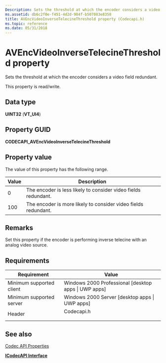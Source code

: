 ```yaml
---
Description: Sets the threshold at which the encoder considers a video field redundant.
ms.assetid: db6c2f0e-f451-4d2d-984f-b507083e8358
title: AVEncVideoInverseTelecineThreshold property (Codecapi.h)
ms.topic: reference
ms.date: 05/31/2018
---
```


# AVEncVideoInverseTelecineThreshold property

Sets the threshold at which the encoder considers a video field redundant.

This property is read/write.

## Data type

**UINT32** (**VT\_UI4**)

## Property GUID

**CODECAPI\_AVEncVideoInverseTelecineThreshold**

## Property value

The value of this property has the following range.



| Value | Description                                                    |
|-------|----------------------------------------------------------------|
| 0     | The encoder is less likely to consider video fields redundant. |
| 100   | The encoder is more likely to consider video fields redundant. |



 

## Remarks

Set this property if the encoder is performing inverse telecine with an analog video source.

## Requirements



| Requirement | Value |
|-------------------------------------|---------------------------------------------------------------------------------------|
| Minimum supported client<br/> | Windows 2000 Professional \[desktop apps \| UWP apps\]<br/>                     |
| Minimum supported server<br/> | Windows 2000 Server \[desktop apps \| UWP apps\]<br/>                           |
| Header<br/>                   | <dl> <dt>Codecapi.h</dt> </dl> |



## See also

<dl> <dt>

[Codec API Properties](codec-api-properties.md)
</dt> <dt>

[**ICodecAPI Interface**](/windows/desktop/api/Strmif/nn-strmif-icodecapi)
</dt> </dl>

 

 




